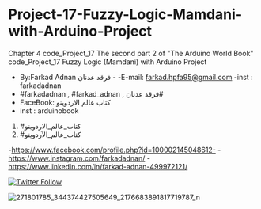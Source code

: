 # Project-17-Fuzzy-Logic-Mamdani-with-Arduino-Project
Chapter 4 code_Project_17 The second part 2 of "The Arduino World Book" code_Project_17 Fuzzy Logic (Mamdani) with Arduino Project

 -  By:Farkad Adnan فرقد عدنان - 
 -E-mail: farkad.hpfa95@gmail.com 
-inst : farkadadnan 
- #farkadadnan , #farkad_adnan , فرقد عدنان# 
- FaceBook: كتاب عالم الاردوينو 
- inst : arduinobook
1. #كتاب_عالم_الاردوينو
2. #كتاب_عالم_الآردوينو

-https://www.facebook.com/profile.php?id=100002145048612-
-https://www.instagram.com/farkadadnan/
-https://www.linkedin.com/in/farkad-adnan-499972121/
 <p>
 <a href='https://mobile.twitter.com/farkadadnan'>
        <img alt="Twitter Follow" src="https://img.shields.io/twitter/follow/farkadadnan?label=%40farkadadnan&style=social" alt='Twitter' align="center"/>
    </a>
</p>

![271801785_344374427505649_2176683891817719787_n](https://user-images.githubusercontent.com/35774039/153207660-6489f286-a3e2-4aab-9062-a63ac19385b3.jpg)

